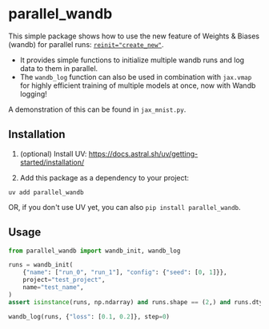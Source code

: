 # parallel_wandb

This simple package shows how to use the new feature of Weights & Biases (wandb)
for parallel runs: [`reinit="create_new"`](https://docs.wandb.ai/guides/runs/multiple-runs-per-process/#example-concurrent-processes).

- It provides simple functions to initialize multiple wandb runs and log data to them in parallel.
- The `wandb_log` function can also be used in combination with `jax.vmap` for highly efficient training of multiple models at once, now with Wandb logging!

A demonstration of this can be found in `jax_mnist.py`.

## Installation

1. (optional) Install UV: https://docs.astral.sh/uv/getting-started/installation/

2. Add this package as a dependency to your project:

```console
uv add parallel_wandb
```

OR, if you don't use UV yet, you can also `pip install parallel_wandb`.

## Usage

```python
from parallel_wandb import wandb_init, wandb_log

runs = wandb_init(
    {"name": ["run_0", "run_1"], "config": {"seed": [0, 1]}},
    project="test_project",
    name="test_name",
)
assert isinstance(runs, np.ndarray) and runs.shape == (2,) and runs.dtype == object

wandb_log(runs, {"loss": [0.1, 0.2]}, step=0)
```

